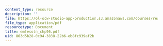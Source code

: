 ```yaml
---
content_type: resource
description: ''
file: https://ol-ocw-studio-app-production.s3.amazonaws.com/courses/res-6-001-electromagnetic-fields-and-energy-spring-2008/863d5b280c94383822b6eb8fc939af2b_emfesoln_chp06.pdf
file_type: application/pdf
resourcetype: Document
title: emfesoln_chp06.pdf
uid: 863d5b28-0c94-3838-22b6-eb8fc939af2b
---
```

